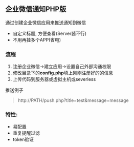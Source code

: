 ## 企业微信通知PHP版
通过创建企业微信应用来推送通知到微信
* 自定义标题, 方便查看(Server酱不行)
* 不用再挂多个APP(省电)

### 流程
1. 注册企业微信->建立应用->设置自己外部沟通权限
2. 修改目录下的**config.php**填上刚刚注册好的的信息
3. 上传代码到服务器或虚拟主机或severless


推送例子
>http://PATH/push.php?title=test&message=message

### 特性:
* 易配置
* 重复提醒过滤
* token验证
